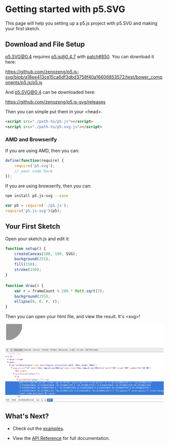 # Getting started with p5.SVG

This page will help you setting up a p5.js project with p5.SVG and making your first sketch.

## Download and File Setup

p5.SVG@0.4 requires p5.js@0.4.7 with [patch#850](https://github.com/processing/p5.js/pull/850).
You can download it here:

https://github.com/zenozeng/p5.js-svg/blob/a18ee413ce15ca6df3dbd3758f40a16606853572/test/bower_components/p5.js/p5.js

And p5.SVG@0.4 can be downloaded here:

https://github.com/zenozeng/p5.js-svg/releases

Then you can simple put them in your \<head\>.

```html
<script src="./path-to/p5.js"></script>
<script src="./path-to/p5.svg.js"></script>
```

### AMD and Browserify

If you are using AMD, then you can:

```javascript
define(function(require) {
    require('p5.svg');
    // your code here
});
```

If you are using browserify, then you can:

```bash
npm install p5.js-svg --save
```

```javascript
var p5 = require('./p5.js');
require('p5.js-svg')(p5);
```

## Your First Sketch

Open your sketch.js and edit it:

```javascript
function setup() {
    createCanvas(100, 100, SVG);
    background(255);
    fill(150);
    stroke(150);
}

function draw() {
    var r = frameCount % 200 * Math.sqrt(2);
    background(255);
    ellipse(0, 0, r, r);
}
```

Then you can open your html file, and view the result.
It's \<svg\>!

![SVG Gettting Started](./svg-getting-started.png)

## What's Next?

- Check out the [examples](http://zenozeng.github.io/p5.js-svg/examples/).

- View the [API Reference](http://zenozeng.github.io/p5.js-svg/doc/reference/index.html) for full documentation.
